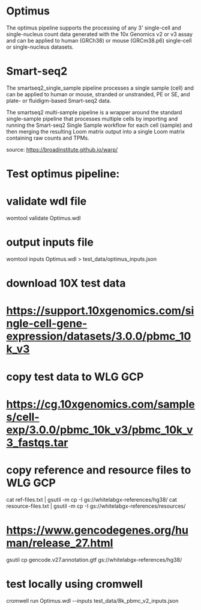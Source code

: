 # Optimus
The optimus pipeline supports the processing of any 3' single-cell and single-nucleus count data generated with the 10x Genomics v2 or v3 assay and can be applied to human (GRCh38) or mouse (GRCm38.p6) single-cell or single-nucleus datasets.

# Smart-seq2
The smartseq2_single_sample pipeline processes a single sample (cell) and can be applied to human or mouse, stranded or unstranded, PE or SE, and plate- or fluidigm-based Smart-seq2 data.

The smartseq2 multi-sample pipeline is a wrapper around the standard single-sample pipeline that processes multiple cells by importing and running the Smart-seq2 Single Sample workflow for each cell (sample) and then merging the resulting Loom matrix output into a single Loom matrix containing raw counts and TPMs.

source: https://broadinstitute.github.io/warp/

# Test optimus pipeline:
# validate wdl file
womtool validate Optimus.wdl

# output inputs file
womtool inputs Optimus.wdl > test_data/optimus_inputs.json

# download 10X test data
# https://support.10xgenomics.com/single-cell-gene-expression/datasets/3.0.0/pbmc_10k_v3

# copy test data to WLG GCP
# https://cg.10xgenomics.com/samples/cell-exp/3.0.0/pbmc_10k_v3/pbmc_10k_v3_fastqs.tar

# copy reference and resource files to WLG GCP
cat ref-files.txt | gsutil -m cp -I gs://whitelabgx-references/hg38/
cat resource-files.txt | gsutil -m cp -I gs://whitelabgx-references/resources/

# https://www.gencodegenes.org/human/release_27.html
gsutil cp gencode.v27.annotation.gtf gs://whitelabgx-references/hg38/

# test locally using cromwell
cromwell run Optimus.wdl --inputs test_data/8k_pbmc_v2_inputs.json 
